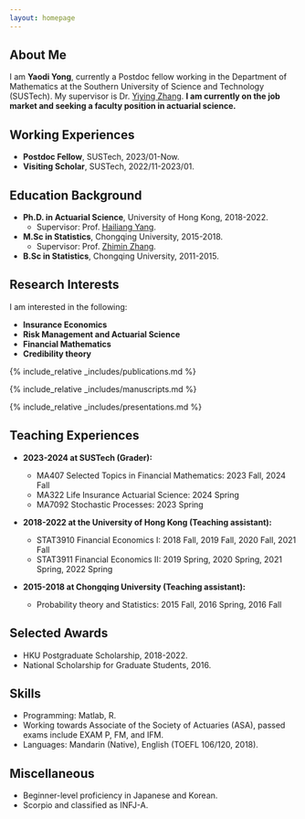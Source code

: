 ```yaml
---
layout: homepage
---
```


## About Me

I am **Yaodi Yong**, currently a Postdoc fellow working in the Department of Mathematics at the Southern University of Science and Technology (SUSTech). My supervisor is Dr. <a href="https://sites.google.com/site/yiyingzhang16/home/"> Yiying Zhang</a>. **I am currently on the job market and seeking a faculty position in actuarial science.**


## Working Experiences
- **Postdoc Fellow**, SUSTech, 2023/01-Now.
- **Visiting Scholar**, SUSTech, 2022/11-2023/01.

## Education Background
- **Ph.D. in Actuarial Science**, University of Hong Kong, 2018-2022.
  - Supervisor: Prof. <a href="https://scholar.xjtlu.edu.cn/en/persons/HailiangYang/"> Hailiang Yang</a>.
- **M.Sc in Statistics**, Chongqing University, 2015-2018.
  - Supervisor: Prof. <a href="https://sci.cqu.edu.cn/info/1270/4432.htm/"> Zhimin Zhang</a>.
- **B.Sc in Statistics**, Chongqing University, 2011-2015.  

## Research Interests
I am interested in the following:
- **Insurance Economics**
- **Risk Management and Actuarial Science**
- **Financial Mathematics**
- **Credibility theory**

{% include_relative _includes/publications.md %}

{% include_relative _includes/manuscripts.md %}

{% include_relative _includes/presentations.md %}

## Teaching Experiences
- **2023-2024 at SUSTech (Grader):**
  - MA407 Selected Topics in Financial Mathematics: 2023 Fall, 2024 Fall
  - MA322 Life Insurance Actuarial Science: 2024 Spring
  - MA7092 Stochastic Processes: 2023 Spring
        
- **2018-2022 at the University of Hong Kong (Teaching assistant):**
  - STAT3910 Financial Economics I: 2018 Fall, 2019 Fall, 2020 Fall, 2021 Fall
  - STAT3911 Financial Economics II: 2019 Spring, 2020 Spring, 2021 Spring, 2022 Spring
- **2015-2018 at Chongqing University (Teaching assistant):**
  - Probability theory and Statistics: 2015 Fall, 2016 Spring, 2016 Fall

## Selected Awards
- HKU Postgraduate Scholarship, 2018-2022.
- National Scholarship for Graduate Students, 2016.

## Skills
- Programming: Matlab, R.
- Working towards Associate of the Society of Actuaries (ASA), passed exams include EXAM P, FM, and IFM.
- Languages: Mandarin (Native), English (TOEFL 106/120, 2018).

## Miscellaneous
- Beginner-level proficiency in Japanese and Korean.
- Scorpio and classified as INFJ-A.
